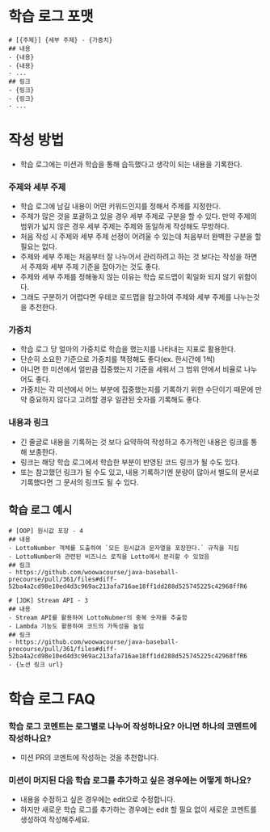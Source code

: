 # 학습 로그 포맷
```
# [{주제}] {세부 주제} - {가중치}
## 내용
- {내용}
- {내용}
- ...
## 링크
- {링크}
- {링크}
- ...
```

# 작성 방법
- 학습 로그에는 미션과 학습을 통해 습득했다고 생각이 되는 내용을 기록한다.

### 주제와 세부 주제
- 학습 로그에 남길 내용이 어떤 키워드인지를 정해서 주제를 지정한다.
- 주제가 많은 것을 포괄하고 있을 경우 세부 주제로 구분을 할 수 있다. 만약 주제의 범위가 넓지 않은 경우 세부 주제는 주제와 동일하게 작성해도 무방하다.
- 처음 작성 시 주제와 세부 주제 선정이 어려울 수 있는데 처음부터 완벽한 구분을 할 필요는 없다.
- 주제와 세부 주제는 처음부터 잘 나누어서 관리하려고 하는 것 보다는 작성을 하면서 주제와 세부 주제 기준을 잡아가는 것도 좋다.
- 주제와 세부 주제를 정해놓지 않는 이유는 학습 로드맵이 획일화 되지 않기 위함이다.
- 그래도 구분하기 어렵다면 우테코 로드맵을 참고하여 주제와 세부 주제를 나누는것을 추천한다.

### 가중치
- 학습 로그 당 얼마의 가중치로 학습을 했는지를 나타내는 지표로 활용한다.
- 단순히 소요한 기준으로 가중치를 책정해도 좋다(ex. 한시간에 1씩)
- 아니면 한 미션에서 얼만큼 집중했는지 기준을 세워서 그 범위 안에서 비율로 나누어도 좋다.
- 가중치는 각 미션에서 어느 부분에 집중했는지를 기록하기 위한 수단이기 때문에 만약 중요하지 않다고 고려할 경우 일관된 숫자를 기록해도 좋다.

### 내용과 링크
- 긴 줄글로 내용을 기록하는 것 보다 요약하여 작성하고 추가적인 내용은 링크를 통해 보충한다.
- 링크는 해당 학습 로그에서 학습한 부분이 반영된 코드 링크가 될 수도 있다.
- 또는 참고했던 링크가 될 수도 있고, 내용 기록하기엔 분량이 많아서 별도의 문서로 기록했다면 그 문서의 링크도 될 수 있다.

## 학습 로그 예시
```
# [OOP] 원시값 포장 - 4
## 내용
- LottoNumber 객체를 도출하여 `모든 원시값과 문자열을 포장한다.` 규칙을 지킴
- LottoNumber와 관련된 비즈니스 로직을 Lotto에서 분리할 수 있었음
## 링크
- https://github.com/woowacourse/java-baseball-precourse/pull/361/files#diff-52ba4a2cd98e10ed4d3c969ac213afa716ae18ff1dd288d525745225c42968ffR6
```
```
# [JDK] Stream API - 3
## 내용
- Stream API를 활용하여 LottoNubmer의 중복 숫자를 추출함
- Lambda 기능도 활용하여 코드의 가독성을 높임
## 링크
- https://github.com/woowacourse/java-baseball-precourse/pull/361/files#diff-52ba4a2cd98e10ed4d3c969ac213afa716ae18ff1dd288d525745225c42968ffR6
- {노션 링크 url}
```

# 학습 로그 FAQ
### 학습 로그 코멘트는 로그별로 나누어 작성하나요? 아니면 하나의 코멘트에 작성하나요?
- 미션 PR의 코멘트에 작성하는 것을 추천합니다.

### 미션이 머지된 다음 학습 로그를 추가하고 싶은 경우에는 어떻게 하나요?
- 내용을 수정하고 싶은 경우에는 edit으로 수정합니다.
- 하지만 새로운 학습 로그를 추가하는 경우에는 edit 할 필요 없이 새로운 코멘트를 생성하여 작성해주세요.
